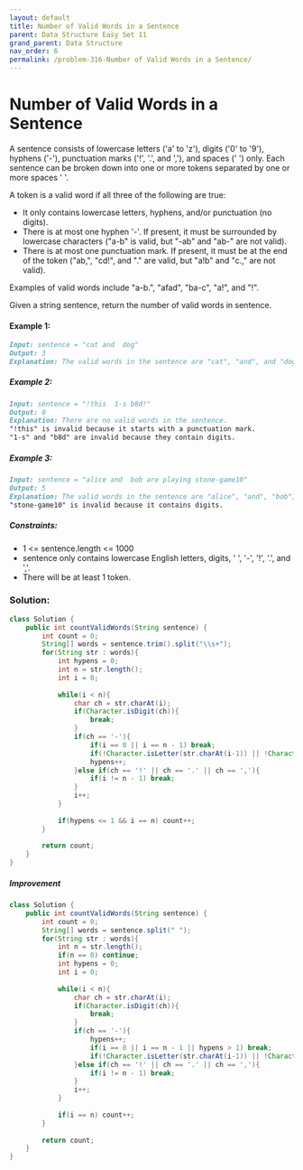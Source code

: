 ```yaml
---
layout: default
title: Number of Valid Words in a Sentence
parent: Data Structure Easy Set 11
grand_parent: Data Structure
nav_order: 6
permalink: /problem-316-Number of Valid Words in a Sentence/
---
```

# Number of Valid Words in a Sentence
A sentence consists of lowercase letters ('a' to 'z'), digits ('0' to '9'), hyphens ('-'), punctuation marks ('!', '.', and ','), and spaces (' ') only. Each sentence can be broken down into one or more tokens separated by one or more spaces ' '.

A token is a valid word if all three of the following are true:

* It only contains lowercase letters, hyphens, and/or punctuation (no digits).
* There is at most one hyphen '-'. If present, it must be surrounded by lowercase characters ("a-b" is valid, but "-ab" and "ab-" are not valid).
* There is at most one punctuation mark. If present, it must be at the end of the token ("ab,", "cd!", and "." are valid, but "a!b" and "c.," are not valid).

Examples of valid words include "a-b.", "afad", "ba-c", "a!", and "!".

Given a string sentence, return the number of valid words in sentence.

#### Example 1:
```markdown
Input: sentence = "cat and  dog"
Output: 3
Explanation: The valid words in the sentence are "cat", "and", and "dog".
```
##### Example 2:
```markdown
Input: sentence = "!this  1-s b8d!"
Output: 0
Explanation: There are no valid words in the sentence.
"!this" is invalid because it starts with a punctuation mark.
"1-s" and "b8d" are invalid because they contain digits.
```
##### Example 3:
```markdown
Input: sentence = "alice and  bob are playing stone-game10"
Output: 5
Explanation: The valid words in the sentence are "alice", "and", "bob", "are", and "playing".
"stone-game10" is invalid because it contains digits.
```
##### Constraints:
* 1 <= sentence.length <= 1000
* sentence only contains lowercase English letters, digits, ' ', '-', '!', '.', and ','.
* There will be at least 1 token.

### Solution:
```java
class Solution {
    public int countValidWords(String sentence) {
        int count = 0;
        String[] words = sentence.trim().split("\\s+");
        for(String str : words){
            int hypens = 0;
            int n = str.length();
            int i = 0;
            
            while(i < n){
                char ch = str.charAt(i);
                if(Character.isDigit(ch)){
                    break;
                } 
                if(ch == '-'){
                    if(i == 0 || i == n - 1) break;
                    if(!Character.isLetter(str.charAt(i-1)) || !Character.isLetter(str.charAt(i+1))) break;
                    hypens++;
                }else if(ch == '!' || ch == '.' || ch == ','){
                    if(i != n - 1) break; 
                }
                i++;
            }
            
            if(hypens <= 1 && i == n) count++;
        }
        
        return count;
    }
}
```
##### Improvement
```java
class Solution {
    public int countValidWords(String sentence) {
        int count = 0;
        String[] words = sentence.split(" ");
        for(String str : words){
            int n = str.length();
            if(n == 0) continue;
            int hypens = 0;
            int i = 0;
            
            while(i < n){
                char ch = str.charAt(i);
                if(Character.isDigit(ch)){
                    break;
                } 
                if(ch == '-'){
                    hypens++;
                    if(i == 0 || i == n - 1 || hypens > 1) break;
                    if(!Character.isLetter(str.charAt(i-1)) || !Character.isLetter(str.charAt(i+1))) break;
                }else if(ch == '!' || ch == '.' || ch == ','){
                    if(i != n - 1) break; 
                }
                i++;
            }
            
            if(i == n) count++;
        }
        
        return count;
    }
}
```